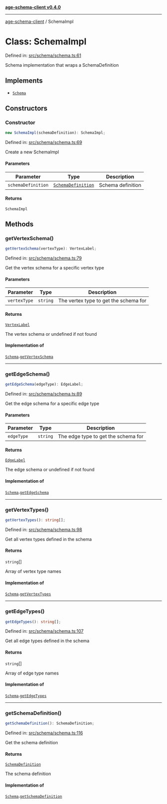 [**age-schema-client v0.4.0**](../index.md)

***

[age-schema-client](../index.md) / SchemaImpl

# Class: SchemaImpl

Defined in: [src/schema/schema.ts:61](https://github.com/standardbeagle/ageSchemaClient/blob/main/src/schema/schema.ts#L61)

Schema implementation that wraps a SchemaDefinition

## Implements

- [`Schema`](../interfaces/Schema.md)

## Constructors

### Constructor

```ts
new SchemaImpl(schemaDefinition): SchemaImpl;
```

Defined in: [src/schema/schema.ts:69](https://github.com/standardbeagle/ageSchemaClient/blob/main/src/schema/schema.ts#L69)

Create a new SchemaImpl

#### Parameters

| Parameter | Type | Description |
| ------ | ------ | ------ |
| `schemaDefinition` | [`SchemaDefinition`](../interfaces/SchemaDefinition.md) | Schema definition |

#### Returns

`SchemaImpl`

## Methods

### getVertexSchema()

```ts
getVertexSchema(vertexType): VertexLabel;
```

Defined in: [src/schema/schema.ts:79](https://github.com/standardbeagle/ageSchemaClient/blob/main/src/schema/schema.ts#L79)

Get the vertex schema for a specific vertex type

#### Parameters

| Parameter | Type | Description |
| ------ | ------ | ------ |
| `vertexType` | `string` | The vertex type to get the schema for |

#### Returns

[`VertexLabel`](../interfaces/VertexLabel.md)

The vertex schema or undefined if not found

#### Implementation of

[`Schema`](../interfaces/Schema.md).[`getVertexSchema`](../interfaces/Schema.md#getvertexschema)

***

### getEdgeSchema()

```ts
getEdgeSchema(edgeType): EdgeLabel;
```

Defined in: [src/schema/schema.ts:89](https://github.com/standardbeagle/ageSchemaClient/blob/main/src/schema/schema.ts#L89)

Get the edge schema for a specific edge type

#### Parameters

| Parameter | Type | Description |
| ------ | ------ | ------ |
| `edgeType` | `string` | The edge type to get the schema for |

#### Returns

[`EdgeLabel`](../interfaces/EdgeLabel.md)

The edge schema or undefined if not found

#### Implementation of

[`Schema`](../interfaces/Schema.md).[`getEdgeSchema`](../interfaces/Schema.md#getedgeschema)

***

### getVertexTypes()

```ts
getVertexTypes(): string[];
```

Defined in: [src/schema/schema.ts:98](https://github.com/standardbeagle/ageSchemaClient/blob/main/src/schema/schema.ts#L98)

Get all vertex types defined in the schema

#### Returns

`string`[]

Array of vertex type names

#### Implementation of

[`Schema`](../interfaces/Schema.md).[`getVertexTypes`](../interfaces/Schema.md#getvertextypes)

***

### getEdgeTypes()

```ts
getEdgeTypes(): string[];
```

Defined in: [src/schema/schema.ts:107](https://github.com/standardbeagle/ageSchemaClient/blob/main/src/schema/schema.ts#L107)

Get all edge types defined in the schema

#### Returns

`string`[]

Array of edge type names

#### Implementation of

[`Schema`](../interfaces/Schema.md).[`getEdgeTypes`](../interfaces/Schema.md#getedgetypes)

***

### getSchemaDefinition()

```ts
getSchemaDefinition(): SchemaDefinition;
```

Defined in: [src/schema/schema.ts:116](https://github.com/standardbeagle/ageSchemaClient/blob/main/src/schema/schema.ts#L116)

Get the schema definition

#### Returns

[`SchemaDefinition`](../interfaces/SchemaDefinition.md)

The schema definition

#### Implementation of

[`Schema`](../interfaces/Schema.md).[`getSchemaDefinition`](../interfaces/Schema.md#getschemadefinition)
